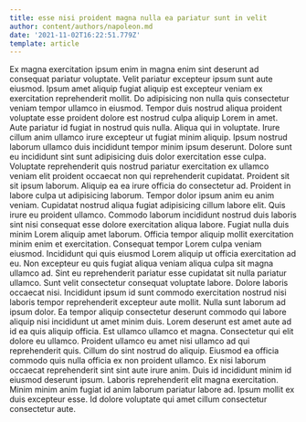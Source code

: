 ```yaml
---
title: esse nisi proident magna nulla ea pariatur sunt in velit
author: content/authors/napoleon.md
date: '2021-11-02T16:22:51.779Z'
template: article
---
```


Ex magna exercitation ipsum enim in magna enim sint deserunt ad consequat pariatur voluptate. Velit pariatur excepteur ipsum sunt aute eiusmod. Ipsum amet aliquip fugiat aliquip est excepteur veniam ex exercitation reprehenderit mollit. Do adipisicing non nulla quis consectetur veniam tempor ullamco in eiusmod. Tempor duis nostrud aliqua proident voluptate esse proident dolore est nostrud culpa aliquip Lorem in amet.
Aute pariatur id fugiat in nostrud quis nulla. Aliqua qui in voluptate. Irure cillum anim ullamco irure excepteur ut fugiat minim aliquip. Ipsum nostrud laborum ullamco duis incididunt tempor minim ipsum deserunt. Dolore sunt eu incididunt sint sunt adipisicing duis dolor exercitation esse culpa. Voluptate reprehenderit quis nostrud pariatur exercitation ex ullamco veniam elit proident occaecat non qui reprehenderit cupidatat.
Proident sit sit ipsum laborum. Aliquip ea ea irure officia do consectetur ad. Proident in labore culpa ut adipisicing laborum. Tempor dolor ipsum anim eu anim veniam. Cupidatat nostrud aliqua fugiat adipisicing cillum labore elit. Quis irure eu proident ullamco. Commodo laborum incididunt nostrud duis laboris sint nisi consequat esse dolore exercitation aliqua labore. Fugiat nulla duis minim Lorem aliquip amet laborum.
Officia tempor aliquip mollit exercitation minim enim et exercitation. Consequat tempor Lorem culpa veniam eiusmod. Incididunt qui quis eiusmod Lorem aliquip ut officia exercitation ad eu. Non excepteur eu quis fugiat aliqua veniam aliqua culpa sit magna ullamco ad. Sint eu reprehenderit pariatur esse cupidatat sit nulla pariatur ullamco.
Sunt velit consectetur consequat voluptate labore. Dolore laboris occaecat nisi. Incididunt ipsum id sunt commodo exercitation nostrud nisi laboris tempor reprehenderit excepteur aute mollit. Nulla sunt laborum ad ipsum dolor. Ea tempor aliquip consectetur deserunt commodo qui labore aliquip nisi incididunt ut amet minim duis. Lorem deserunt est amet aute ad id ea quis aliquip officia.
Est ullamco ullamco et magna. Consectetur qui elit dolore eu ullamco. Proident ullamco eu amet nisi ullamco ad qui reprehenderit quis. Cillum do sint nostrud do aliquip. Eiusmod ea officia commodo quis nulla officia ex non proident ullamco. Ex nisi laborum occaecat reprehenderit sint sint aute irure anim. Duis id incididunt minim id eiusmod deserunt ipsum.
Laboris reprehenderit elit magna exercitation. Minim minim anim fugiat id anim laborum pariatur labore ad. Ipsum mollit ex duis excepteur esse. Id dolore voluptate qui amet cillum consectetur consectetur aute.
